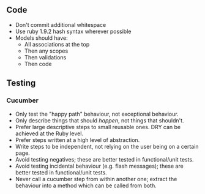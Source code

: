 ## Code ##

- Don't commit additional whitespace
- Use ruby 1.9.2 hash syntax wherever possible
- Models should have:
  - All associations at the top
  - Then any scopes
  - Then validations
  - Then code

## Testing ##

### Cucumber ###

- Only test the "happy path" behaviour, not exceptional behaviour.
- Only describe things that should *happen*, not things that shouldn't.
- Prefer large descriptive steps to small reusable ones.  DRY can be achieved at the Ruby level.
- Prefer steps written at a high level of abstraction.
- Write steps to be independent, not relying on the user being on a certain page.
- Avoid testing negatives; these are better tested in functional/unit tests.
- Avoid testing incidental behaviour (e.g. flash messages); these are better tested in functional/unit tests.
- Never call a cucumber step from within another one; extract the behaviour into a method which can be called from both.